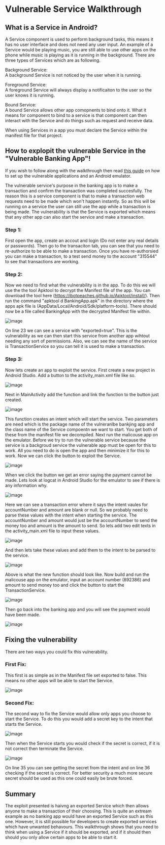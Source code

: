 # Vulnerable Service Walkthrough

## What is a Service in Android?
A Service component is used to perform background tasks, this means it has no user interface and does not need any user input. An example of a Service would be playing music, you are still able to use other apps on the phone while music is playing as it is running in the background. There are three types of Services which are as following.


Background Service:\
A background Service is not noticed by the user when it is running.


Foreground Service:\
A foreground Service will always display a notificaiton to the user so the user knows it is running.

Bound Service:\
A bound Service allows other app comopnents to bind onto it. What it means for component to bind to a service is that component can then interact with the Service and do things such as request and receive data.


When using Services in a app you must declare the Service within the manifest file for that project.


## How to explopit the vulnerable Service in the "Vulnerable Banking App"!
If you wish to follow along with the walkthrough then read [this guide](https://github.com/FraserGrandfield/VulnerableAndroidApplication/blob/main/Walkthroughs/SetUp.md) on how to set up the vulnerable applications and an Android emulator.

The vulnerable service's purpose in the banking app is to make a transaction and confirm the transaction was completed succesfully. The reason this is a service component is that to make a transaction web requests need to be made which won't happen instantly. So as this will be running on a service the user can still use the app while a transaction is being made. The vulnerability is that the Service is exported which means that any other app can also start the service and make a transaction.


### Step 1:
First open the app, create an accout and login (Do not enter any real details or passwords). Then go to the transaciton tab, you can see that you need to re-authorize to be able to make a transaction. Once you have re-authorsied you can make a transaction, to a test send money to the account "315544" to see that transactions are working.


### Step 2:
Now we need to find what the vulnerability is in the app. To do this we will use the the tool Apktool to decrypt the Manifest file of the app. You can download the tool here (https://ibotpeaches.github.io/Apktool/install/). Then run the command "apktool d BankingApp.apk" in the directory where the apps apk file is (AppData/Local/Android/Sdk/platform-tools). There should now be a file called BankingApp with the decrypted Manifest file within.


![image](https://user-images.githubusercontent.com/45278231/111073050-15963c80-84d5-11eb-88f0-d61a811060d4.png)


On line 23 we can see a service with "exported=true". This is the vulnerability as we can then start this service from another app wihtout needing any sort of permissions. Also, we can see the name of the service is TransactionService so you can tell it is used to make a transaction.


### Step 3:
Now lets create an app to exploit the service. First create a new project in Android Studio. Add a button to the activity_main.xml file like so.


![image](https://user-images.githubusercontent.com/45278231/111073790-04026400-84d8-11eb-96f9-bdb89206362d.png)


Next in MainActivity add the function and link the function to the button just created.


![image](https://user-images.githubusercontent.com/45278231/111073833-357b2f80-84d8-11eb-8046-e5b963578d36.png)


This function creates an intent which will start the service. Two parameters are need which is the package name of the vulneranlbe bankjing app and the class name of the Service compoentn we want to start. You get both of these from the manifest file we decompiled. Next run the malicouse app on the emulator. Before we try to run the vulnerable service because the service is a backgroud service the vulnerable app must be open for this to work. All you need to do is open the app and then minimize it for this to work. Now we can click the button to exploit the Service.


![image](https://user-images.githubusercontent.com/45278231/111074162-9e16dc00-84d9-11eb-8f8f-e116cc7ba52e.png)


When we click the button we get an error saying the payment cannot be made. Lets look at logcat in Android Studio for the emulator to see if there is any information why.


![image](https://user-images.githubusercontent.com/45278231/111075002-ac66f700-84dd-11eb-9720-9545922963d8.png)


Here we can see a transaction error where it says the intent vaules for accountNumber and amount are blank or null. So we probably need to parse these values with the intent when starting the service. The accountNumber and amount would just be the accountNumber to send the money too and amount is the amount to send. So lets add two edit texts in the activity_main.xml file to input these values.


![image](https://user-images.githubusercontent.com/45278231/111075038-f354ec80-84dd-11eb-9747-e1642a24deb4.png)


And then lets take these values and add them to the intent to be parsed to the service.


![image](https://user-images.githubusercontent.com/45278231/111075067-197a8c80-84de-11eb-992c-985575f714b8.png)


Above is what the new function should look like. Now build and run the malicouse app on the emulator, input an account number (892386) and amount to send money too and click the button to start the TransactionService.


![image](https://user-images.githubusercontent.com/45278231/111075195-b63d2a00-84de-11eb-8e5c-41ef2edcf5b1.png)


Then go back into the banking app and you will see the payment would have been made.


![image](https://user-images.githubusercontent.com/45278231/111075223-d7057f80-84de-11eb-9ed7-2e24a4b09143.png)

## Fixing the vulnerability
There are two ways you could fix this vulnerability.


### First Fix:
This first is as simple as in the Manifest file set exported to false. This means no other apps will be able to start the Service.


![image](https://user-images.githubusercontent.com/45278231/111393609-f5bb7000-86b0-11eb-927c-316bd6dd6c2d.png)


### Second Fix:
The second way to fix the Service would allow only apps you choose to start the Service. To do this you would add a secret key to the intent that starts the Service. 


![image](https://user-images.githubusercontent.com/45278231/111394026-cc4f1400-86b1-11eb-8773-108544f8dd86.png)


Then when the Service starts you would check if the secret is correct, if it is not correct then terminate the Service.


![image](https://user-images.githubusercontent.com/45278231/111393902-8e51f000-86b1-11eb-80aa-3a004f626a23.png)


On line 35 you can see getting the secret from the intent and on line 36 checking if the secret is correct. For better security a much more secure secret should be used as this one could easily be brute forced.


## Summary
The exploit presented is haivng an exported Service which then allows anyone to make a transaction of their choosing. This is quite an extream example as no banking app would have an exported Service such as this one. However, it is still possible for developers to create exported services which have unwanted behavours. This walkthrough shows that you need to think when using a Service if it should be exported, and if it should then should you only allow certain apps to be able to start it.
